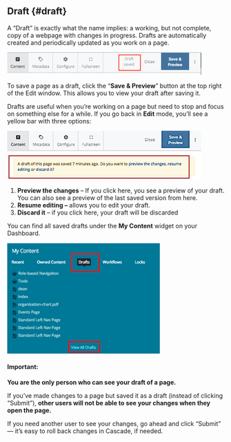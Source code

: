 ## Draft {#draft}

A “Draft” is exactly what the name implies: a working, but not complete, copy of a webpage with changes in progress. Drafts are automatically created and periodically updated as you work on a page.

![66](../assets/66.png)

To save a page as a draft, click the “**Save & Preview**” button at the top right of the Edit window. This allows you to view your draft after saving it.

Drafts are useful when you’re working on a page but need to stop and focus on something else for a while. If you go back in **Edit** mode, you’ll see a yellow bar with three options:

![67](../assets/67.jpeg)

1. **Preview the changes** – If you click here, you see a preview of your draft. You can also see a preview of the last saved version from here.
2. **Resume editing –** allows you to edit your draft.
3. **Discard it** – if you click here, your draft will be discarded

You can find all saved drafts under the **My Content** widget on your Dashboard.

![68](../assets/68.png)

#### Important:

**You are the only person who can see your draft of a page.**

If you’ve made changes to a page but saved it as a draft \(instead of clicking “Submit”\), **other users will not be able to see your changes when they open the page.**

If you need another user to see your changes, go ahead and click “Submit” — it’s easy to roll back changes in Cascade, if needed.

